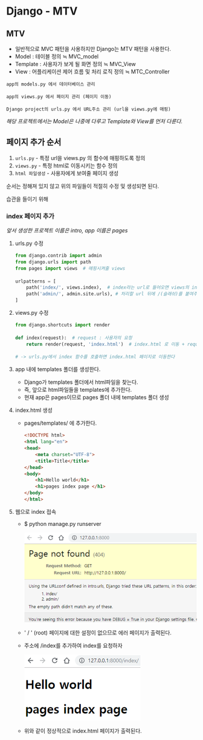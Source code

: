 # Django - MTV



## MTV

- 일반적으로 MVC 패턴을 사용하지만 Django는 MTV 패턴을 사용한다.
- Model : 테이블 정의  ≒ MVC_model
- Template : 사용자가 보게 될 화면 정의 ≒ MVC_View
- View : 어플리케이션 제어 흐름 및 처리 로직 정의 ≒ MTC_Controller

```
app의 models.py 에서 데이터베이스 관리

app의 views.py 에서 페이지 관리 (페이지 이동)

Django project의 urls.py 에서 URL주소 관리 (url을 views.py에 매핑)
```



*해당 프로젝트에서는 Model은 나중에 다루고 Template와 View를 먼저 다룬다.*



## 페이지 추가 순서

1. `urls.py` - 특정 url을 views.py 의 함수에 매핑하도록 정의
2. `views.py` - 특정 html로 이동시키는 함수 정의
3. `html 파일생성` - 사용자에게 보여줄 페이지 생성

순서는 정해져 있지 않고 위의 파일들이 적절히 수정 및 생성되면 된다.

습관을 들이기 위해 



### index 페이지 추가

*앞서 생성한 프로젝트 이름은 intro, app 이름은 pages*

  1. urls.py 수정

     ```python
     from django.contrib import admin
     from django.urls import path
     from pages import views  # 매핑시켜줄 views
     
     urlpatterns = [
         path('index/', views.index),  # index라는 url로 들어오면 views의 index를 호출한다. 
         path('admin/', admin.site.urls), # 처리할 url 뒤에 /(슬래쉬)를 붙여주자.
     ]
     ```

     

  2. views.py 수정

     ```python
     from django.shortcuts import render
     
     def index(request):  # request : 사용자의 요청
         return render(request, 'index.html')  # index.html 로 이동 + request 전달
     
     # -> urls.py에서 index 함수를 호출하면 index.html 페이지로 이동한다
     ```

     

  3. app 내에 templates 폴더를 생성한다.

     - Django가 templates 폴더에서 html파일을 찾는다.
     - 즉, 앞으로 html파일들을 templates에 추가한다.
     - 현재 app은 pages이므로 pages 폴더 내에 templates 폴더 생성

     

  4. index.html 생성

     - pages/templates/ 에 추가한다.

       ```html
       <!DOCTYPE html>
       <html lang="en">
       <head>
           <meta charset="UTF-8">
           <title>Title</title>
       </head>
       <body>
           <h1>Hello world</h1>
           <h1>pages index page </h1>
       </body>
       </html>
       ```

     

     

  5. 웹으로 index 접속

     - $ python manage.py runserver

       ![1559648534145](assets/1559648534145.png)

     - ' / ' (root) 페이지에 대한 설정이 없으므로 에러 페이지가 출력된다.

     - 주소에 /index를 추가하여 index를 요청하자

       ![1559648636034](assets/1559648636034.png)

     - 위와 같이 정상적으로 index.html 페이지가 출력된다.



